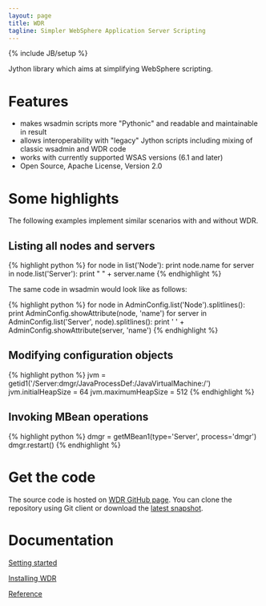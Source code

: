```yaml
---
layout: page
title: WDR
tagline: Simpler WebSphere Application Server Scripting
---
```

{% include JB/setup %}

Jython library which aims at simplifying WebSphere scripting.

# Features

* makes wsadmin scripts more "Pythonic" and readable and maintainable in result
* allows interoperability with "legacy" Jython scripts including mixing of classic wsadmin and WDR code
* works with currently supported WSAS versions (6.1 and later)
* Open Source, Apache License, Version 2.0

# Some highlights

The following examples implement similar scenarios with and without WDR.

## Listing all nodes and servers

{% highlight python %}
for node in list('Node'):
    print node.name
    for server in node.list('Server'):
        print " " + server.name
{% endhighlight %}

The same code in wsadmin would look like as follows:

{% highlight python %}
for node in AdminConfig.list('Node').splitlines():
    print AdminConfig.showAttribute(node, 'name')
    for server in AdminConfig.list('Server', node).splitlines():
        print ' ' + AdminConfig.showAttribute(server, 'name')
{% endhighlight %}

## Modifying configuration objects

{% highlight python %}
jvm = getid1('/Server:dmgr/JavaProcessDef:/JavaVirtualMachine:/')
jvm.initialHeapSize = 64
jvm.maximumHeapSize = 512
{% endhighlight %}

## Invoking MBean operations

{% highlight python %}
dmgr = getMBean1(type='Server', process='dmgr')
dmgr.restart()
{% endhighlight %}

# Get the code

The source code is hosted on [WDR GitHub page](https://github.com/WDR/WDR).
You can clone the repository using Git client or download the [latest snapshot](https://github.com/WDR/WDR/archive/master.zip).

# Documentation

[Setting started](getting_started.html)

[Installing WDR](install.html)

[Reference](reference/index.html)
